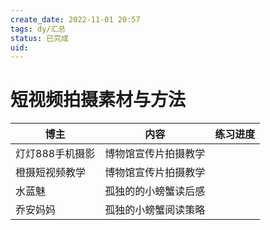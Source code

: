 ```yaml
---
create_date: 2022-11-01 20:57
tags: dy/汇总
status: 已完成 
uid: 
---
```



# 短视频拍摄素材与方法

| 博主 | 内容 | 练习进度 |
| --- | --- | --- |
| 灯灯888手机摄影 | 博物馆宣传片拍摄教学 |  |
| 橙摄短视频教学 | 博物馆宣传片拍摄教学 |  |
| 水蓝魅 | 孤独的的小螃蟹读后感 |  |
| 乔安妈妈 | 孤独的小螃蟹阅读策略 |  |